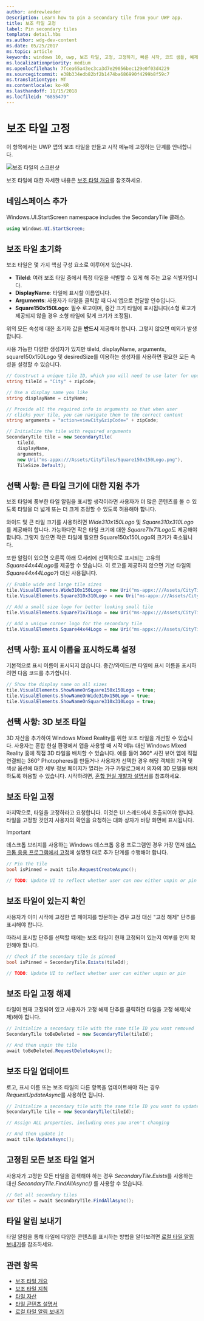 ```yaml
---
author: andrewleader
Description: Learn how to pin a secondary tile from your UWP app.
title: 보조 타일 고정
label: Pin secondary tiles
template: detail.hbs
ms.author: wdg-dev-content
ms.date: 05/25/2017
ms.topic: article
keywords: windows 10, uwp, 보조 타일, 고정, 고정하기, 빠른 시작, 코드 샘플, 예제, 보조타일
ms.localizationpriority: medium
ms.openlocfilehash: 7fcea65a43ec3ca3d7e29056bec129e0f03d4229
ms.sourcegitcommit: e38b334edb82bf2b1474ba686990f4299b8f59c7
ms.translationtype: MT
ms.contentlocale: ko-KR
ms.lasthandoff: 11/15/2018
ms.locfileid: "6855479"
---
```

# <a name="pin-secondary-tiles"></a>보조 타일 고정


이 항목에서는 UWP 앱의 보조 타일을 만들고 시작 메뉴에 고정하는 단계를 안내합니다.

![보조 타일의 스크린샷](images/secondarytiles.png)

보조 타일에 대한 자세한 내용은 [보조 타일 개요](secondary-tiles.md)를 참조하세요.


## <a name="add-namespace"></a>네임스페이스 추가

Windows.UI.StartScreen namespace includes the SecondaryTile 클래스.

```csharp
using Windows.UI.StartScreen;
```


## <a name="initialize-the-secondary-tile"></a>보조 타일 초기화

보조 타일은 몇 가지 핵심 구성 요소로 이루어져 있습니다.

* **TileId**: 여러 보조 타일 중에서 특정 타일을 식별할 수 있게 해 주는 고유 식별자입니다.
* **DisplayName**: 타일에 표시할 이름입니다.
* **Arguments**: 사용자가 타일을 클릭할 때 다시 앱으로 전달할 인수입니다.
* **Square150x150Logo**: 필수 로고이며, 중간 크기 타일에 표시됩니다(소형 로고가 제공되지 않을 경우 소형 타일에 맞게 크기가 조정됨).

위의 모든 속성에 대한 초기화 값을 **반드시** 제공해야 합니다. 그렇지 않으면 예외가 발생합니다.

사용 가능한 다양한 생성자가 있지만 tileId, displayName, arguments, square150x150Logo 및 desiredSize를 이용하는 생성자를 사용하면 필요한 모든 속성을 설정할 수 있습니다.

```csharp
// Construct a unique tile ID, which you will need to use later for updating the tile
string tileId = "City" + zipCode;

// Use a display name you like
string displayName = cityName;

// Provide all the required info in arguments so that when user
// clicks your tile, you can navigate them to the correct content
string arguments = "action=viewCity&zipCode=" + zipCode;

// Initialize the tile with required arguments
SecondaryTile tile = new SecondaryTile(
    tileId,
    displayName,
    arguments,
    new Uri("ms-appx:///Assets/CityTiles/Square150x150Logo.png"),
    TileSize.Default);
```


## <a name="optional-add-support-for-larger-tile-sizes"></a>선택 사항: 큰 타일 크기에 대한 지원 추가

보조 타일에 풍부한 타일 알림을 표시할 생각이라면 사용자가 더 많은 콘텐츠를 볼 수 있도록 타일을 더 넓게 또는 더 크게 조정할 수 있도록 허용해야 합니다.

와이드 및 큰 타일 크기를 사용하려면 *Wide310x150Logo* 및 *Square310x310Logo*를 제공해야 합니다. 가능하다면 작은 타일 크기에 대한 *Square71x71Logo*도 제공해야 합니다. 그렇지 않으면 작은 타일에 필요한 Square150x150Logo의 크기가 축소됩니다.

또한 알림이 있으면 오른쪽 아래 모서리에 선택적으로 표시되는 고유의 *Square44x44Logo*를 제공할 수 있습니다. 이 로고를 제공하지 않으면 기본 타일의 *Square44x44Logo*가 대신 사용됩니다.

```csharp
// Enable wide and large tile sizes
tile.VisualElements.Wide310x150Logo = new Uri("ms-appx:///Assets/CityTiles/Wide310x150Logo.png");
tile.VisualElements.Square310x310Logo = new Uri("ms-appx:///Assets/CityTiles/Square310x310Logo.png");

// Add a small size logo for better looking small tile
tile.VisualElements.Square71x71Logo = new Uri("ms-appx:///Assets/CityTiles/Square71x71Logo.png");

// Add a unique corner logo for the secondary tile
tile.VisualElements.Square44x44Logo = new Uri("ms-appx:///Assets/CityTiles/Square44x44Logo.png");
```


## <a name="optional-enable-showing-the-display-name"></a>선택 사항: 표시 이름을 표시하도록 설정

기본적으로 표시 이름이 표시되지 않습니다. 중간/와이드/큰 타일에 표시 이름을 표시하려면 다음 코드를 추가합니다.

```csharp
// Show the display name on all sizes
tile.VisualElements.ShowNameOnSquare150x150Logo = true;
tile.VisualElements.ShowNameOnWide310x150Logo = true;
tile.VisualElements.ShowNameOnSquare310x310Logo = true;
```


## <a name="optional-3d-secondary-tiles"></a>선택 사항: 3D 보조 타일
3D 자산을 추가하여 Windows Mixed Reality를 위한 보조 타일을 개선할 수 있습니다. 사용자는 혼합 현실 환경에서 앱을 사용할 때 시작 메뉴 대신 Windows Mixed Reality 홈에 직접 3D 타일을 배치할 수 있습니다. 예를 들어 360° 사진 뷰어 앱에 직접 연결되는 360° Photopheres를 만들거나 사용자가 선택한 경우 해당 객체의 가격 및 색상 옵션에 대한 세부 정보 페이지가 열리는 가구 카탈로그에서 의자의 3D 모델을 배치하도록 허용할 수 있습니다. 시작하려면, [혼합 현실 개발자 설명서](https://developer.microsoft.com/windows/mixed-reality/implementing_3d_deep_links_for_your_app_in_the_windows_mixed_reality_home)를 참조하세요.



## <a name="pin-the-secondary-tile"></a>보조 타일 고정

마지막으로, 타일을 고정하라고 요청합니다. 이것은 UI 스레드에서 호출되어야 합니다. 타일을 고정할 것인지 사용자의 확인을 요청하는 대화 상자가 바탕 화면에 표시됩니다.

> [!IMPORTANT]
> 데스크톱 브리지를 사용하는 Windows 데스크톱 응용 프로그램인 경우 가장 먼저 [데스크톱 응용 프로그램에서 고정](secondary-tiles-desktop-pinning.md)에 설명된 대로 추가 단계를 수행해야 합니다.

```csharp
// Pin the tile
bool isPinned = await tile.RequestCreateAsync();

// TODO: Update UI to reflect whether user can now either unpin or pin
```


## <a name="check-if-a-secondary-tile-exists"></a>보조 타일이 있는지 확인

사용자가 이미 시작에 고정한 앱 페이지를 방문하는 경우 고정 대신 "고정 해제" 단추를 표시해야 합니다.

따라서 표시할 단추를 선택할 때에는 보조 타일이 현재 고정되어 있는지 여부를 먼저 확인해야 합니다.

```csharp
// Check if the secondary tile is pinned
bool isPinned = SecondaryTile.Exists(tileId);

// TODO: Update UI to reflect whether user can either unpin or pin
```


## <a name="unpinning-a-secondary-tile"></a>보조 타일 고정 해제

타일이 현재 고정되어 있고 사용자가 고정 해제 단추를 클릭하면 타일을 고정 해제(삭제)해야 합니다.

```csharp
// Initialize a secondary tile with the same tile ID you want removed
SecondaryTile toBeDeleted = new SecondaryTile(tileId);

// And then unpin the tile
await toBeDeleted.RequestDeleteAsync();
```


## <a name="updating-a-secondary-tile"></a>보조 타일 업데이트

로고, 표시 이름 또는 보조 타일의 다른 항목을 업데이트해야 하는 경우 *RequestUpdateAsync*를 사용하면 됩니다.

```csharp
// Initialize a secondary tile with the same tile ID you want to update
SecondaryTile tile = new SecondaryTile(tileId);

// Assign ALL properties, including ones you aren't changing

// And then update it
await tile.UpdateAsync();
```


## <a name="enumerating-all-pinned-secondary-tiles"></a>고정된 모든 보조 타일 열거

사용자가 고정한 모든 타일을 검색해야 하는 경우 *SecondaryTile.Exists*를 사용하는 대신 *SecondaryTile.FindAllAsync()* 를 사용할 수 있습니다.

```csharp
// Get all secondary tiles
var tiles = await SecondaryTile.FindAllAsync();
```


## <a name="send-a-tile-notification"></a>타일 알림 보내기

타일 알림을 통해 타일에 다양한 콘텐츠를 표시하는 방법을 알아보려면 [로컬 타일 알림 보내기](sending-a-local-tile-notification.md)를 참조하세요.


## <a name="related"></a>관련 항목

* [보조 타일 개요](secondary-tiles.md)
* [보조 타일 지침](secondary-tiles-guidance.md)
* [타일 자산](app-assets.md)
* [타일 콘텐츠 설명서](create-adaptive-tiles.md)
* [로컬 타일 알림 보내기](sending-a-local-tile-notification.md)
